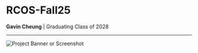 # RCOS-Fall25

**Gavin Cheung** | Graduating Class of 2028

---

![Project Banner or Screenshot](\RCOS-Fall25\IMG_4350.jpeg)